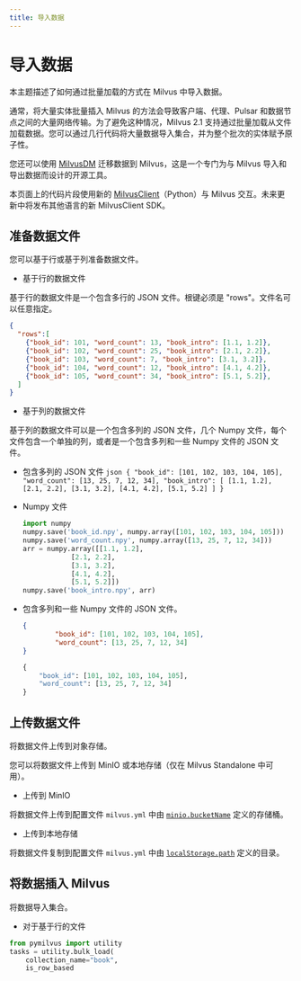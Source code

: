 ```yaml
---
title: 导入数据
---
```

# 导入数据

本主题描述了如何通过批量加载的方式在 Milvus 中导入数据。

通常，将大量实体批量插入 Milvus 的方法会导致客户端、代理、Pulsar 和数据节点之间的大量网络传输。为了避免这种情况，Milvus 2.1 支持通过批量加载从文件加载数据。您可以通过几行代码将大量数据导入集合，并为整个批次的实体赋予原子性。

您还可以使用 [MilvusDM](migrate_overview.md) 迁移数据到 Milvus，这是一个专门为与 Milvus 导入和导出数据而设计的开源工具。

<div class="alert note">

本页面上的代码片段使用新的 <a href="https://milvus.io/api-reference/pymilvus/v2.4.x/About.md">MilvusClient</a>（Python）与 Milvus 交互。未来更新中将发布其他语言的新 MilvusClient SDK。

</div>

## 准备数据文件

您可以基于行或基于列准备数据文件。

- 基于行的数据文件

基于行的数据文件是一个包含多行的 JSON 文件。根键必须是 "rows"。文件名可以任意指定。

```json
{
  "rows":[
    {"book_id": 101, "word_count": 13, "book_intro": [1.1, 1.2]},
    {"book_id": 102, "word_count": 25, "book_intro": [2.1, 2.2]},
    {"book_id": 103, "word_count": 7, "book_intro": [3.1, 3.2]},
    {"book_id": 104, "word_count": 12, "book_intro": [4.1, 4.2]},
    {"book_id": 105, "word_count": 34, "book_intro": [5.1, 5.2]},
  ]
}
```

- 基于列的数据文件

基于列的数据文件可以是一个包含多列的 JSON 文件，几个 Numpy 文件，每个文件包含一个单独的列，或者是一个包含多列和一些 Numpy 文件的 JSON 文件。

   - 包含多列的 JSON 文件
    ```json
    {
            "book_id": [101, 102, 103, 104, 105],
            "word_count": [13, 25, 7, 12, 34],
            "book_intro": [
                    [1.1, 1.2],
                    [2.1, 2.2],
                    [3.1, 3.2],
                    [4.1, 4.2],
                    [5.1, 5.2]
            ]
    }
    ```

  - Numpy 文件

    ```python
    import numpy
    numpy.save('book_id.npy', numpy.array([101, 102, 103, 104, 105]))
    numpy.save('word_count.npy', numpy.array([13, 25, 7, 12, 34]))
    arr = numpy.array([[1.1, 1.2],
                [2.1, 2.2],
                [3.1, 3.2],
                [4.1, 4.2],
                [5.1, 5.2]])
    numpy.save('book_intro.npy', arr)
    ```

  - 包含多列和一些 Numpy 文件的 JSON 文件。

    ```json
    {
            "book_id": [101, 102, 103, 104, 105],
            "word_count": [13, 25, 7, 12, 34]
    }
    ```

    ```python
    {
        "book_id": [101, 102, 103, 104, 105],
        "word_count": [13, 25, 7, 12, 34]
    }
    ```

## 上传数据文件

将数据文件上传到对象存储。

您可以将数据文件上传到 MinIO 或本地存储（仅在 Milvus Standalone 中可用）。

- 上传到 MinIO

将数据文件上传到配置文件 `milvus.yml` 中由 [`minio.bucketName`](configure_minio.md#miniobucketName) 定义的存储桶。

- 上传到本地存储

将数据文件复制到配置文件 `milvus.yml` 中由 [`localStorage.path`](configure_localstorage.md#localStoragepath) 定义的目录。

## 将数据插入 Milvus

将数据导入集合。

- 对于基于行的文件

```python
from pymilvus import utility
tasks = utility.bulk_load(
    collection_name="book",
    is_row_based